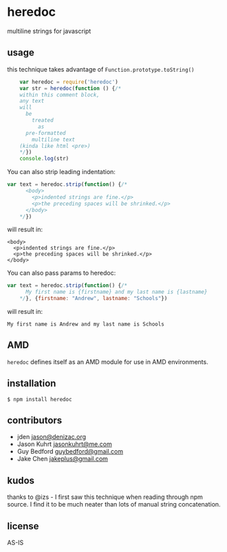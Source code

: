 # heredoc
multiline strings for javascript

## usage

this technique takes advantage of `Function.prototype.toString()`

```js
    var heredoc = require('heredoc')
    var str = heredoc(function () {/*
    within this comment block,
    any text
    will
      be
        treated
          as
      pre-formatted
        multiline text
    (kinda like html <pre>)
    */})
    console.log(str)
```

You can also strip leading indentation:

```js
var text = heredoc.strip(function() {/*
      <body>
        <p>indented strings are fine.</p>
        <p>the preceding spaces will be shrinked.</p>
      </body>
    */})
```

will result in:

```
<body>
  <p>indented strings are fine.</p>
  <p>the preceding spaces will be shrinked.</p>
</body>

```

You can also pass params to heredoc:

```js
var text = heredoc.strip(function() {/*
      My first name is {firstname} and my last name is {lastname}
    */}, {firstname: "Andrew", lastname: "Schools"})
```

will result in:

```
My first name is Andrew and my last name is Schools

```

## AMD

`heredoc` defines itself as an AMD module for use in AMD environments.

## installation

    $ npm install heredoc

## contributors

  - jden <jason@denizac.org>
  - Jason Kuhrt <jasonkuhrt@me.com>
  - Guy Bedford <guybedford@gmail.com>
  - Jake Chen <jakeplus@gmail.com>

## kudos

thanks to @izs - I first saw this technique when reading through npm source. I find it to be much neater than lots of manual string concatenation.

## license
AS-IS
